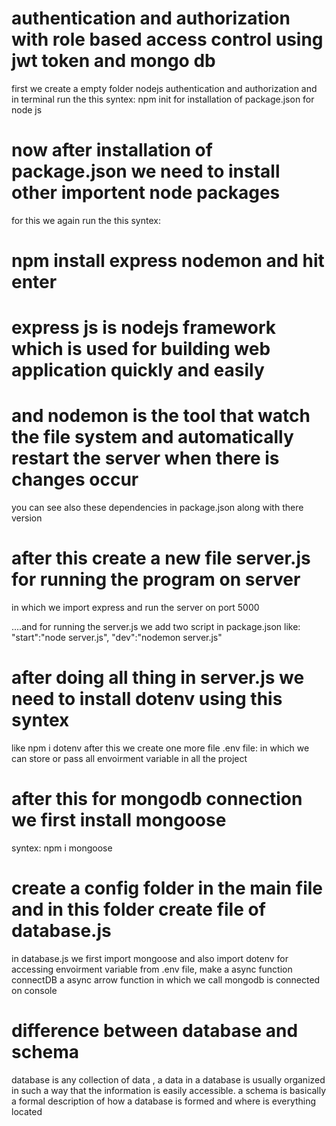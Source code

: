 # authentication and authorization with role based access control using jwt token and mongo db

first we create a empty folder nodejs authentication and authorization and in terminal run the this syntex:
npm init for installation of package.json for node js

# now after installation of package.json we need to install other importent node packages

for this we again run the this syntex:

# npm install express nodemon and hit enter

# express js is nodejs framework which is used for building web application quickly and easily

# and nodemon is the tool that watch the file system and automatically restart the server when there is changes occur

you can see also these dependencies in package.json along with there version

# after this create a new file server.js for running the program on server

in which we import express and run the server on port 5000

....and for running the server.js we add two script in package.json like:
"start":"node server.js",
"dev":"nodemon server.js"

# after doing all thing in server.js we need to install dotenv using this syntex

like npm i dotenv
after this we create one more file .env file:
in which we can store or pass all envoirment variable in all the project

# after this for mongodb connection we first install mongoose

syntex:
npm i mongoose

# create a config folder in the main file and in this folder create file of database.js

in database.js we first import mongoose and also import dotenv for accessing envoirment variable from .env file,
make a async function connectDB a async arrow function in which we call mongodb is connected on console

# difference between database and schema

database is any collection of data , a data in a database is usually organized in such a way that the information is easily accessible.
a schema is basically a formal description of how a database is formed and where is everything located
